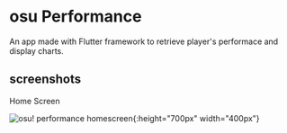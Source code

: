 # osu Performance

An app made with Flutter framework to retrieve player's performace and display charts.

## screenshots

Home Screen

![osu! performance homescreen](https://i.imgur.com/PLczEYs.png){:height="700px" width="400px"}
